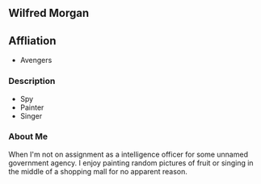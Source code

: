 ## Wilfred Morgan

## Affliation
 - Avengers

### Description
 - Spy
 - Painter
 - Singer

### About Me
When I'm not on assignment as a intelligence officer for some unnamed government agency. I enjoy painting random pictures of fruit or singing in the middle of a shopping mall for no apparent reason.
